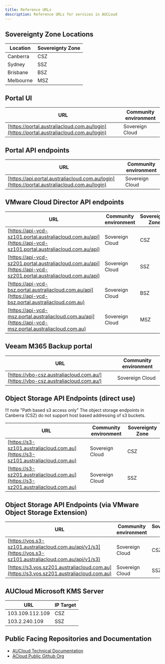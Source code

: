 ```yaml
---
title: Reference URLs
description: Reference URLs for services in AUCLoud
---
```


## Sovereignty Zone Locations

| Location | Sovereignty Zone |
| ---- | ------ |
| Canberra |  CSZ |
| Sydney |  SSZ |
| Brisbane |  BSZ |
| Melbourne |  MSZ |

## Portal UI

| URL | Community environment |
| ---- | ------ |
| [https://portal.australiacloud.com.au/login](https://portal.australiacloud.com.au/login) |  Sovereign Cloud |


## Portal API endpoints

| URL | Community environment |
| ---- | ------ |
| [https://api.portal.australiacloud.com.au/login](https://portal.australiacloud.com.au/login) |  Sovereign Cloud |


## VMware Cloud Director API endpoints

| URL | Community environment | Sovereignty Zone |
| ---- | ------ | --------------------- |
| [https://api-vcd-sz101.portal.australiacloud.com.au/api](https://api-vcd-sz101.portal.australiacloud.com.au/api) |  Sovereign Cloud | CSZ |
| [https://api-vcd-sz201.portal.australiacloud.com.au/api](https://api-vcd-sz201.portal.australiacloud.com.au/api) |  Sovereign Cloud | SSZ |
| [https://api-vcd-bsz.portal.australiacloud.com.au/api](https://api-vcd-bsz.portal.australiacloud.com.au)  | Sovereign Cloud | BSZ |
| [https://api-vcd-msz.portal.australiacloud.com.au/api](https://api-vcd-msz.portal.australiacloud.com.au)  | Sovereign Cloud | MSZ |


## Veeam M365 Backup portal

| URL | Community environment |
| ---- | ------ |
| [https://vbo-csz.australiacloud.com.au/](https://vbo-csz.australiacloud.com.au/) | Sovereign Cloud |

## Object Storage API Endpoints (direct use)

!!! note "Path based s3 access only"
    The object storage endpoints in Canberra (CSZ) do not support host based addressing of s3 buckets.

| URL | Community environment | Sovereignty Zone |
| ---- | ------ | --------------------- |
| [https://s3-sz101.australiacloud.com.au](https://s3-sz101.australiacloud.com.au) | Sovereign Cloud | CSZ |
| [https://s3-sz201.australiacloud.com.au](https://s3-sz201.australiacloud.com.au) | Sovereign Cloud | SSZ |


## Object Storage API Endpoints (via VMware Object Storage Extension)

| URL | Community environment | Sovereignty Zone |
| ---- | ------ | --------------------- |
| [https://vos.s3-sz101.australiacloud.com.au/api/v1/s3](https://vos.s3-sz101.australiacloud.com.au/api/v1/s3) | Sovereign Cloud | CSZ |
| [https://s3.vos.sz201.australiacloud.com.au](https://s3.vos.sz201.australiacloud.com.au) | Sovereign Cloud | SSZ |



## AUCloud Microsoft KMS Server

| URL | IP Target |
| ---- | ---- |
| 103.109.112.109 | CSZ |
| 103.2.240.109 | SSZ |

## Public Facing Repositories and Documentation

- [AUCloud Technical Documentation](https://docs.australiacloud.com.au/latest/)
- [ACloud Public Github Org](https://github.com/aucloud)

